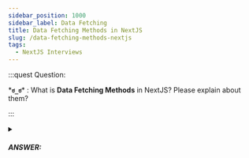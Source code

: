 ```yaml
---
sidebar_position: 1000
sidebar_label: Data Fetching
title: Data Fetching Methods in NextJS
slug: /data-fetching-methods-nextjs
tags:
  - NextJS Interviews
---
```


:::quest Question:

\***`ಠ_ಠ`**\* : 
What is **Data Fetching Methods** in NextJS? Please explain about them?

:::

<details>
  <summary><h5>ANSWER:</h5></summary>

  \***`◔̯◔`**\* : 
  **Data Fetching Methods** are unique functions in Next.js you can use to fetch data for pre-rendering.
  - **`getStaticProps`** (Static Generation): Fetch data at build time.

  ```js {1,11} title="/pages/post.js"
  const Post = ({ data }) => {
    return <div>{data}</div>
  }

  export async function getStaticProps() {
    const res = await fetch('https://.../posts')
    const data = await res.json()

    return {
      // pass data down to Post via props
      props: {
        data,
      },
    }
  }
  export default Blog;
  ```

  - **`getStaticPaths`** (Static Generation): In case of dynamic routing (- routing depends on param), you use `getStaticProps` to fetch data, you won't know which page/route to fetch data to because it's dynamic. So, to let `getStaticProps` know which page to fetch data to, you need `getStaticPaths`.

  ```js {7,15}
  function Post({ post }) {
    // Render post...
  }

  export async function getStaticPaths() {
    const paths = [
      { params: { id: 1 }},
      { params: { id: 2 }}
    ]
    // Pass paths params to getStaticProps
    // { fallback: false } means other routes (not in the params list above) should 404.
    return { paths, fallback: false }
  }

  export async function getStaticProps({ params }) {
    const res = await fetch(`https://.../posts/${params.id}`)
    const post = await res.json()

    // Pass post data to the page via props
    return { props: { post } }
  }

  export default Post
  ```

  - **`getServerSideProps`** (Server-side Rendering): Fetch data on each request.
  ```jsx
  function Page({ data }) {
    // Render data...
  }

  // This gets called on every request
  export async function getServerSideProps() {
    const res = await fetch(`https://.../data`)
    const data = await res.json()

    // Pass data to the page via props
    return { props: { data } }
  }

  export default Page
  ```
  
</details>